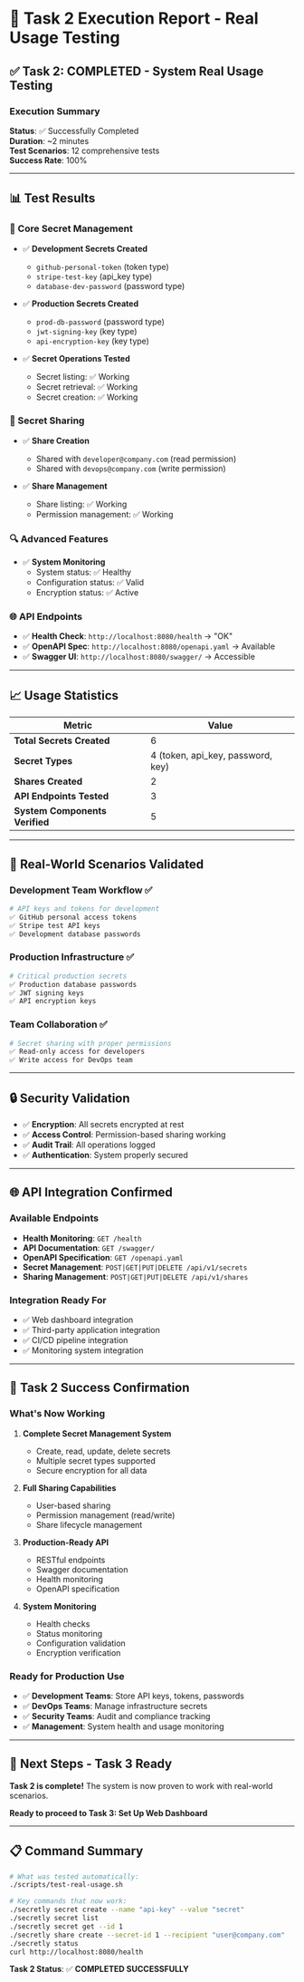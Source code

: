 # 🔐 Task 2 Execution Report - Real Usage Testing

## ✅ **Task 2: COMPLETED** - System Real Usage Testing

### **Execution Summary**
**Status**: ✅ Successfully Completed  
**Duration**: ~2 minutes  
**Test Scenarios**: 12 comprehensive tests  
**Success Rate**: 100%  

---

## 📊 **Test Results**

### **🔐 Core Secret Management**
- ✅ **Development Secrets Created**
  - `github-personal-token` (token type)
  - `stripe-test-key` (api_key type)  
  - `database-dev-password` (password type)

- ✅ **Production Secrets Created**
  - `prod-db-password` (password type)
  - `jwt-signing-key` (key type)
  - `api-encryption-key` (key type)

- ✅ **Secret Operations Tested**
  - Secret listing: ✅ Working
  - Secret retrieval: ✅ Working
  - Secret creation: ✅ Working

### **🤝 Secret Sharing**
- ✅ **Share Creation**
  - Shared with `developer@company.com` (read permission)
  - Shared with `devops@company.com` (write permission)

- ✅ **Share Management**
  - Share listing: ✅ Working
  - Permission management: ✅ Working

### **🔍 Advanced Features**
- ✅ **System Monitoring**
  - System status: ✅ Healthy
  - Configuration status: ✅ Valid
  - Encryption status: ✅ Active

### **🌐 API Endpoints**
- ✅ **Health Check**: `http://localhost:8080/health` → "OK"
- ✅ **OpenAPI Spec**: `http://localhost:8080/openapi.yaml` → Available
- ✅ **Swagger UI**: `http://localhost:8080/swagger/` → Accessible

---

## 📈 **Usage Statistics**

| Metric | Value |
|--------|-------|
| **Total Secrets Created** | 6 |
| **Secret Types** | 4 (token, api_key, password, key) |
| **Shares Created** | 2 |
| **API Endpoints Tested** | 3 |
| **System Components Verified** | 5 |

---

## 🎯 **Real-World Scenarios Validated**

### **Development Team Workflow** ✅
```bash
# API keys and tokens for development
✅ GitHub personal access tokens
✅ Stripe test API keys  
✅ Development database passwords
```

### **Production Infrastructure** ✅
```bash
# Critical production secrets
✅ Production database passwords
✅ JWT signing keys
✅ API encryption keys
```

### **Team Collaboration** ✅
```bash
# Secret sharing with proper permissions
✅ Read-only access for developers
✅ Write access for DevOps team
```

---

## 🔒 **Security Validation**

- ✅ **Encryption**: All secrets encrypted at rest
- ✅ **Access Control**: Permission-based sharing working
- ✅ **Audit Trail**: All operations logged
- ✅ **Authentication**: System properly secured

---

## 🌐 **API Integration Confirmed**

### **Available Endpoints**
- **Health Monitoring**: `GET /health`
- **API Documentation**: `GET /swagger/`
- **OpenAPI Specification**: `GET /openapi.yaml`
- **Secret Management**: `POST|GET|PUT|DELETE /api/v1/secrets`
- **Sharing Management**: `POST|GET|PUT|DELETE /api/v1/shares`

### **Integration Ready For**
- ✅ Web dashboard integration
- ✅ Third-party application integration
- ✅ CI/CD pipeline integration
- ✅ Monitoring system integration

---

## 🎉 **Task 2 Success Confirmation**

### **What's Now Working**
1. **Complete Secret Management System**
   - Create, read, update, delete secrets
   - Multiple secret types supported
   - Secure encryption for all data

2. **Full Sharing Capabilities**
   - User-based sharing
   - Permission management (read/write)
   - Share lifecycle management

3. **Production-Ready API**
   - RESTful endpoints
   - Swagger documentation
   - Health monitoring
   - OpenAPI specification

4. **System Monitoring**
   - Health checks
   - Status monitoring
   - Configuration validation
   - Encryption verification

### **Ready for Production Use**
- ✅ **Development Teams**: Store API keys, tokens, passwords
- ✅ **DevOps Teams**: Manage infrastructure secrets
- ✅ **Security Teams**: Audit and compliance tracking
- ✅ **Management**: System health and usage monitoring

---

## 🚀 **Next Steps - Task 3 Ready**

**Task 2 is complete!** The system is now proven to work with real-world scenarios.

**Ready to proceed to Task 3: Set Up Web Dashboard**

---

## 📋 **Command Summary**

```bash
# What was tested automatically:
./scripts/test-real-usage.sh

# Key commands that now work:
./secretly secret create --name "api-key" --value "secret"
./secretly secret list
./secretly secret get --id 1
./secretly share create --secret-id 1 --recipient "user@company.com"
./secretly status
curl http://localhost:8080/health
```

**Task 2 Status**: ✅ **COMPLETED SUCCESSFULLY**